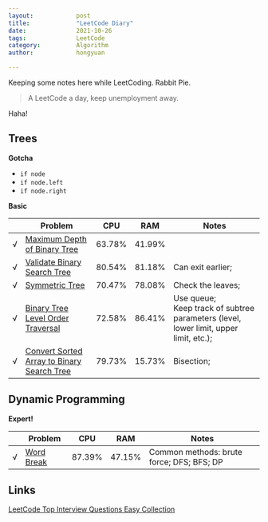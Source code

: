 ```yaml
---
layout:            post
title:             "LeetCode Diary"
date:              2021-10-26
tags:              LeetCode
category:          Algorithm
author:            hongyuan

---
```


Keeping some notes here while LeetCoding. Rabbit Pie.

> A LeetCode a day, keep unemployment away.

Haha!



## Trees

**Gotcha**
- `if node`
- `if node.left`
- `if node.right`

**Basic**

|      | Problem | CPU | RAM | Notes |
| ---- | ------- | --- | --- | ----- |
| √ | [Maximum Depth of Binary Tree](https://github.com/HongyuanH/LeetCodeAns/blob/main/topInterviewQuestionsEasy/trees/MaximumDepthOfBinaryTree.py) | 63.78% | 41.99% |
| √ | [Validate Binary Search Tree](https://github.com/HongyuanH/LeetCodeAns/blob/main/topInterviewQuestionsEasy/trees/ValidateBinarySearchTree.py) | 80.54% | 81.18% | Can exit earlier; |
| √ | [Symmetric Tree](https://github.com/HongyuanH/LeetCodeAns/blob/main/topInterviewQuestionsEasy/trees/SymmetricTree.py) | 70.47% | 78.08% | Check the leaves; |
| √ | [Binary Tree Level Order Traversal](https://github.com/HongyuanH/LeetCodeAns/blob/main/topInterviewQuestionsEasy/trees/BinaryTreeLevelOrderTraversal.py) | 72.58% | 86.41% | Use queue;<br />Keep track of subtree parameters (level, lower limit, upper limit, etc.); |
| √ | [Convert Sorted Array to Binary Search Tree](https://github.com/HongyuanH/LeetCodeAns/blob/main/topInterviewQuestionsEasy/trees/ConvertSortedArrayToBinarySearchTree.py) | 79.73%  | 15.73% | Bisection; |



## Dynamic Programming

**Expert!**

|      | Problem | CPU | RAM | Notes |
| ---- | ------- | --- | --- | ----- |
| √ | [Word Break](https://github.com/HongyuanH/LeetCodeAns/blob/main/topInterviewQuestionsHard/dynamicProgramming/wordBreak.py) | 87.39% | 47.15% | Common methods: brute force; DFS; BFS; DP |



## Links

[LeetCode Top Interview Questions Easy Collection](https://leetcode.com/explore/interview/card/top-interview-questions-easy)